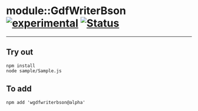 
# module::GdfWriterBson [![experimental](https://img.shields.io/badge/stability-experimental-orange.svg)](https://github.com/emersion/stability-badges#experimental) [![Status](https://github.com/Wandalen/wGdfWriterBson/workflows/Test/badge.svg)](https://github.com/Wandalen/wGdfWriterBson/actions?query=workflow%3ATest)

___

## Try out
```
npm install
node sample/Sample.js
```

## To add
```
npm add 'wgdfwriterbson@alpha'
```

